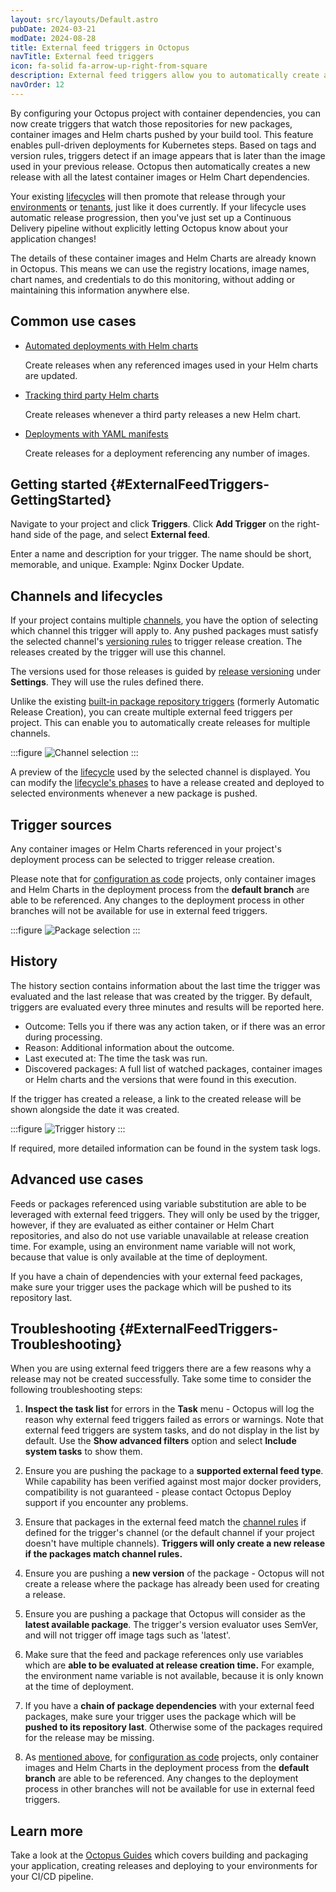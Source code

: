 ```yaml
---
layout: src/layouts/Default.astro
pubDate: 2024-03-21
modDate: 2024-08-28
title: External feed triggers in Octopus
navTitle: External feed triggers
icon: fa-solid fa-arrow-up-right-from-square
description: External feed triggers allow you to automatically create a new release as a result of new container images or helm charts being pushed to their respective repositories.
navOrder: 12
---
```


By configuring your Octopus project with container dependencies, you can now create triggers that watch those repositories for new packages, container images and Helm charts pushed by your build tool. This feature enables pull-driven deployments for Kubernetes steps. Based on tags and version rules, triggers detect if an image appears that is later than the image used in your previous release. Octopus then automatically creates a new release with all the latest container images or Helm Chart dependencies.

Your existing [lifecycles](/docs/releases/lifecycles/) will then promote that release through your [environments](/docs/infrastructure/environments) or [tenants](/docs/tenants), just like it does currently. If your lifecycle uses automatic release progression, then you've just set up a Continuous Delivery pipeline without explicitly letting Octopus know about your application changes!

The details of these container images and Helm Charts are already known in Octopus. This means we can use the registry locations, image names, chart names, and credentials to do this monitoring, without adding or maintaining this information anywhere else.

## Common use cases

- [Automated deployments with Helm charts](/docs/deployments/kubernetes/helm-update#setting-up-referenced-images-with-helm-chart-deployments)

  Create releases when any referenced images used in your Helm charts are updated.

- [Tracking third party Helm charts](/docs/kubernetes/tutorials/automatically-track-third-party-helm-charts)

  Create releases whenever a third party releases a new Helm chart.

- [Deployments with YAML manifests](/docs/deployments/kubernetes/deploy-raw-yaml#referencing-packages)

  Create releases for a deployment referencing any number of images.

## Getting started {#ExternalFeedTriggers-GettingStarted}

Navigate to your project and click **Triggers**. Click **Add Trigger** on the right-hand side of the page, and select **External feed**.

Enter a name and description for your trigger. The name should be short, memorable, and unique. Example: Nginx Docker Update.

## Channels and lifecycles

If your project contains multiple [channels](/docs/releases/channels), you have the option of selecting which channel this trigger will apply to. Any pushed packages must satisfy the selected channel's [versioning rules](/docs/releases/channels#version-rules) to trigger release creation. The releases created by the trigger will use this channel.

The versions used for those releases is guided by [release versioning](/docs/releases/release-versioning) under **Settings**. They will use the rules defined there.

Unlike the existing [built-in package repository triggers](/docs/projects/project-triggers/built-in-package-repository-triggers) (formerly Automatic Release Creation), you can create multiple external feed triggers per project. This can enable you to automatically create releases for multiple channels.

:::figure
![Channel selection](/docs/projects/project-triggers/images/external-trigger-channel.png)
:::

A preview of the [lifecycle](/docs/releases/lifecycles) used by the selected channel is displayed. You can modify the [lifecycle's phases](/docs/releases/lifecycles/#Lifecycles-LifecyclePhases) to have a release created and deployed to selected environments whenever a new package is pushed.

## Trigger sources

Any container images or Helm Charts referenced in your project's deployment process can be selected to trigger release creation.

Please note that for [configuration as code](/docs/projects/version-control/config-as-code-reference) projects, only container images and Helm Charts in the deployment process from the **default branch** are able to be referenced. Any changes to the deployment process in other branches will not be available for use in external feed triggers.

:::figure
![Package selection](/docs/projects/project-triggers/images/external-feed-trigger-packages.png)
:::

## History

The history section contains information about the last time the trigger was evaluated and the last release that was created by the trigger. By default, triggers are evaluated every three minutes and results will be reported here.

- Outcome: Tells you if there was any action taken, or if there was an error during processing.
- Reason: Additional information about the outcome.
- Last executed at: The time the task was run.
- Discovered packages: A full list of watched packages, container images or Helm charts and the versions that were found in this execution.

If the trigger has created a release, a link to the created release will be shown alongside the date it was created.

:::figure
![Trigger history](/docs/projects/project-triggers/images/external-feed-trigger-history.png)
:::

If required, more detailed information can be found in the system task logs.

## Advanced use cases

Feeds or packages referenced using variable substitution are able to be leveraged with external feed triggers. They will only be used by the trigger, however, if they are evaluated as either container or Helm Chart repositories, and also do not use variable unavailable at release creation time. For example, using an environment name variable will not work, because that value is only available at the time of deployment.

If you have a chain of dependencies with your external feed packages, make sure your trigger uses the package which will be pushed to its repository last.

## Troubleshooting {#ExternalFeedTriggers-Troubleshooting}

When you are using external feed triggers there are a few reasons why a release may not be created successfully. Take some time to consider the following troubleshooting steps:

1. **Inspect the task list** for errors in the **Task** menu - Octopus will log the reason why external feed triggers failed as errors or warnings. Note that external feed triggers are system tasks, and do not display in the list by default. Use the **Show advanced filters** option and select **Include system tasks** to show them.

2. Ensure you are pushing the package to a **supported external feed type**. While capability has been verified against most major docker providers, compatibility is not guaranteed - please contact Octopus Deploy support if you encounter any problems.

3. Ensure that packages in the external feed match the [channel rules](/docs/releases/channels#version-rules) if defined for the trigger's channel (or the default channel if your project doesn't have multiple channels). **Triggers will only create a new release if the packages match channel rules.**

4. Ensure you are pushing a **new version** of the package - Octopus will not create a release where the package has already been used for creating a release.

5. Ensure you are pushing a package that Octopus will consider as the **latest available package**. The trigger's version evaluator uses SemVer, and will not trigger off image tags such as 'latest'.

6. Make sure that the feed and package references only use variables which are **able to be evaluated at release creation time.** For example, the environment name variable is not available, because it is only known at the time of deployment.

7. If you have a **chain of package dependencies** with your external feed packages, make sure your trigger uses the package which will be **pushed to its repository last**. Otherwise some of the packages required for the release may be missing.

8. As [mentioned above](/docs/projects/project-triggers/external-feed-triggers#trigger-sources), for [configuration as code](/docs/projects/version-control/config-as-code-reference) projects, only container images and Helm Charts in the deployment process from the **default branch** are able to be referenced. Any changes to the deployment process in other branches will not be available for use in external feed triggers.

## Learn more

Take a look at the [Octopus Guides](https://octopus.com/docs/guides) which covers building and packaging your application, creating releases and deploying to your environments for your CI/CD pipeline.
